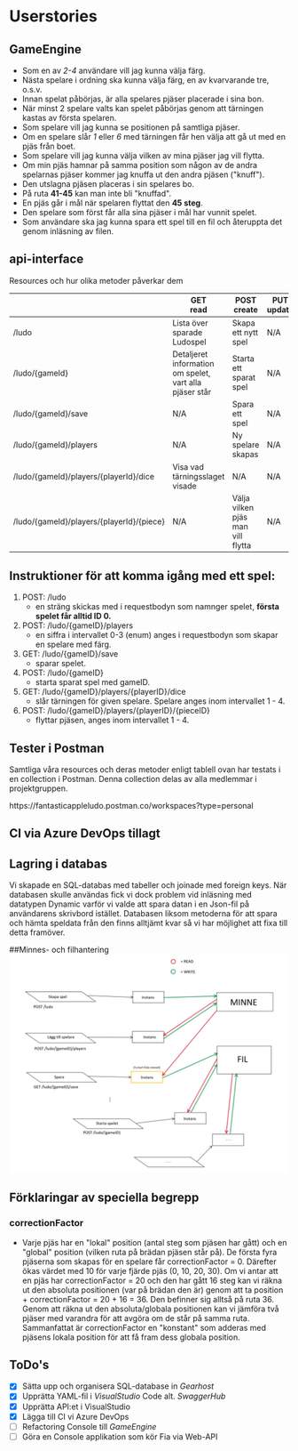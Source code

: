 ﻿# Userstories
## GameEngine
- Som en av *2-4* användare vill jag kunna välja färg.
- Nästa spelare i ordning ska kunna välja färg, en av kvarvarande tre, o.s.v.
- Innan spelat påbörjas, är alla spelares pjäser placerade i sina bon.
- När minst 2 spelare valts kan spelet påbörjas genom att tärningen kastas av första spelaren.
- Som spelare vill jag kunna se positionen på samtliga pjäser.
- Om en spelare slår *1* eller *6* med tärningen får hen välja att gå ut med en pjäs från boet.
- Som spelare vill jag kunna välja vilken av mina pjäser jag vill flytta.
- Om min pjäs hamnar på samma position som någon av de andra spelarnas pjäser kommer jag knuffa ut den andra pjäsen ("knuff").
- Den utslagna pjäsen placeras i sin spelares bo.
- På ruta **41-45** kan man inte bli "knuffad".
- En pjäs går i mål när spelaren flyttat den **45 steg**.
- Den spelare som först får alla sina pjäser i mål har vunnit spelet.
- Som användare ska jag kunna spara ett spel till en fil och återuppta det genom inläsning av filen.

## api-interface
<p>Resources och hur olika metoder påverkar dem</p>
<table>
<thead>
<tr>
<th></th>
<th>GET<br>read</th>
<th>POST<br>create</th>
<th>PUT<br>update</th>
<th>DELETE<br>delete</th>
</tr>
</thead>
<tbody>
<tr>
<td>/ludo</td>
<td>Lista över sparade Ludospel</td>
<td>Skapa ett nytt spel</td>
<td>N/A</td>
<td>N/A</td>
</tr>
<tr>
<td>/ludo/{gameId}</td>
<td>Detaljeret information om spelet, vart alla pjäser står</td>
<td>Starta ett sparat spel</td>
<td>N/A</td>
<td>Ta bort ett sparat spel</td>
</tr>
<tr>
<td>/ludo/{gameId}/save</td>
<td>N/A</td>
<td>Spara ett spel</td>
<td>N/A</td>
<td>N/A</td>
</tr>
<tr>
<td>/ludo/{gameId}/players</td>
<td>N/A</td>
<td>Ny spelare skapas</td>
<td>N/A</td>
<td>N/A</td>
</tr>
<tr>
<td>/ludo/{gameId}/players/{playerId}/dice</td>
<td>Visa vad tärningsslaget visade</td>
<td>N/A</td>
<td>N/A</td>
<td>N/A</td>
</tr>
<tr>
<td>/ludo/{gameId}/players/{playerId}/{piece}</td>
<td>N/A</td>
<td>Välja vilken pjäs man vill flytta</td>
<td>N/A</td>
<td>N/A</td>
</tr>
</tbody>
</table>
</p>

## Instruktioner för att komma igång med ett spel:
1. POST: /ludo
	* en sträng skickas med i requestbodyn som namnger spelet, **första spelet får alltid ID 0.**
2. POST: /ludo/{gameID}/players
	* en siffra i intervallet 0-3 (enum) anges i requestbodyn som skapar en spelare med färg.
3. GET: /ludo/{gameID}/save
	* sparar spelet.
4. POST: /ludo/{gameID}
	* starta sparat spel med gameID.
5. GET: /ludo/{gameID}/players/{playerID}/dice
	* slår tärningen för given spelare. Spelare anges inom intervallet 1 - 4.
6. POST: /ludo/{gameID}/players/{playerID}/{pieceID}
	* flyttar pjäsen, anges inom intervallet 1 - 4.

## Tester i Postman
<p>Samtliga våra resources och deras metoder enligt tablell ovan har testats i en collection i Postman. Denna collection delas av alla medlemmar i projektgruppen.</p>
https://fantasticappleludo.postman.co/workspaces?type=personal</p>

## CI via Azure DevOps tillagt
## Lagring i databas
<p>Vi skapade en SQL-databas med tabeller och joinade med foreign keys. När databasen skulle användas fick vi dock problem vid inläsning med datatypen Dynamic varför vi valde att spara datan i en Json-fil på användarens skrivbord istället. Databasen liksom metoderna för att spara och hämta speldata från den finns alltjämt kvar så vi har möjlighet att fixa till detta framöver.</p>

##Minnes- och filhantering
![Logo](Filhantering.JPG)

## Förklaringar av speciella begrepp
### correctionFactor

- Varje pjäs har en "lokal" position (antal steg som pjäsen har gått) och en "global" position (vilken ruta på brädan pjäsen står på). De första fyra pjäserna som skapas för en spelare får correctionFactor = 0. Därefter ökas värdet med 10 för varje fjärde pjäs (0, 10, 20, 30). Om vi antar att en pjäs har correctionFactor = 20 och den har gått 16 steg kan vi räkna ut den absoluta positionen (var på brädan den är) genom att ta position + correctionFactor = 20 + 16 = 36. Den befinner sig alltså på ruta 36. Genom att räkna ut den absoluta/globala positionen kan vi jämföra två pjäser med varandra för att avgöra om de står på samma ruta.
Sammanfattat är correctionFactor en "konstant" som adderas med pjäsens lokala position för att få fram dess globala position.

## ToDo's
- [x] Sätta upp och organisera SQL-database in *Gearhost* <br>
- [x] Upprätta YAML-fil i *VisualStudio* Code alt. *SwaggerHub*
- [x] Upprätta API:et i VisualStudio
- [x] Lägga till CI vi Azure DevOps
- [ ] Refactoring Console till *GameEngine*
- [ ] Göra en Console applikation som kör Fia via Web-API
